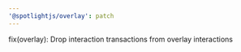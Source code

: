 ```yaml
---
'@spotlightjs/overlay': patch
---
```


fix(overlay): Drop interaction transactions from overlay interactions

